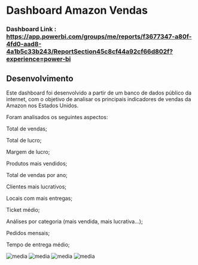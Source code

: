 # Dashboard Amazon Vendas

### Dashboard Link : https://app.powerbi.com/groups/me/reports/f3677347-a80f-4fd0-aad8-4a1b5c33b243/ReportSection45c8cf44a92cf66d802f?experience=power-bi

## Desenvolvimento

Este dashboard foi desenvolvido a partir de um banco de dados público da internet, com o objetivo de analisar os principais indicadores de vendas da Amazon nos Estados Unidos.

Foram analisados os seguintes aspectos:

Total de vendas;

Total de lucro;

Margem de lucro;

 Produtos mais vendidos;

Total de vendas por ano;

Clientes mais lucrativos;

Locais com mais entregas;

Ticket médio;

Análises por categoria (mais vendida, mais lucrativa...);

Pedidos mensais;

Tempo de entrega médio;

![media](https://github.com/FerreiraGabrielw/DashboardAmazonVendas/assets/165827836/85b22c8d-fdb9-42ff-be44-a0463dca95d5)
![media](https://github.com/FerreiraGabrielw/DashboardAmazonVendas/assets/165827836/a0947ea1-6b13-407f-9641-2a9e6c803870)
![media](https://github.com/FerreiraGabrielw/DashboardAmazonVendas/assets/165827836/56506cac-1bca-4da5-86bd-4aaf43edbc5c)
![media](https://github.com/FerreiraGabrielw/DashboardAmazonVendas/assets/165827836/fd661a2a-fa15-4c8f-b894-815ee7da71d2)
